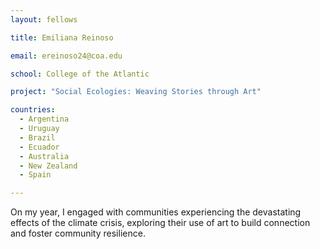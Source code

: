 ```yaml
---
layout: fellows

title: Emiliana Reinoso

email: ereinoso24@coa.edu

school: College of the Atlantic

project: "Social Ecologies: Weaving Stories through Art"

countries:
  - Argentina
  - Uruguay
  - Brazil
  - Ecuador
  - Australia
  - New Zealand
  - Spain

---
```


On my year, I engaged with communities experiencing the devastating effects of the climate crisis, exploring their use of art to build connection and foster community resilience. 

